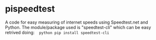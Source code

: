 # pispeedtest
A code for easy measuring of internet speeds using Speedtest.net and Python. The module/package used is "speedtest-cli" which can be easy retrived doing:
` ` `python
pip install speedtest-cli
 ` ` `
 

